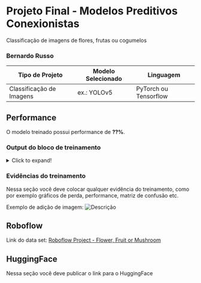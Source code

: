 # Projeto Final - Modelos Preditivos Conexionistas

Classificação de imagens de flores, frutas ou cogumelos

### Bernardo Russo

|**Tipo de Projeto**|**Modelo Selecionado**|**Linguagem**|
|--|--|--|
|Classificação de Imagens|ex.: YOLOv5|PyTorch ou Tensorflow|

## Performance

O modelo treinado possui performance de **??%**.

### Output do bloco de treinamento

<details>
  <summary>Click to expand!</summary>
  
  ```text
    Você deve colar aqui a saída do bloco de treinamento do notebook, contendo todas as épocas e saídas do treinamento
  ```
</details>

### Evidências do treinamento

Nessa seção você deve colocar qualquer evidência do treinamento, como por exemplo gráficos de perda, performance, matriz de confusão etc.

Exemplo de adição de imagem:
![Descrição](https://picsum.photos/seed/picsum/500/300)

## Roboflow

Link do data set: [Roboflow Project - Flower, Fruit or Mushroom](https://app.roboflow.com/cesar-school-ulsik/flower_fruit_mushroom/1)

## HuggingFace

Nessa seção você deve publicar o link para o HuggingFace